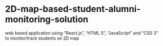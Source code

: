 # 2D-map-based-student-alumni-monitoring-solution
web based application using “React.js”,  “HTML 5”, “JavaScript”   and  “CSS 3” to monitor/track students on 2D map
